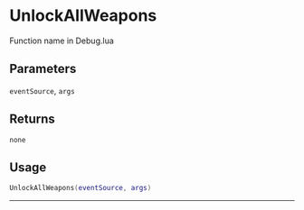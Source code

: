 # UnlockAllWeapons
Function name in Debug.lua
## Parameters
`eventSource`, `args`
## Returns
`none`
## Usage
```lua
UnlockAllWeapons(eventSource, args)
```
---
